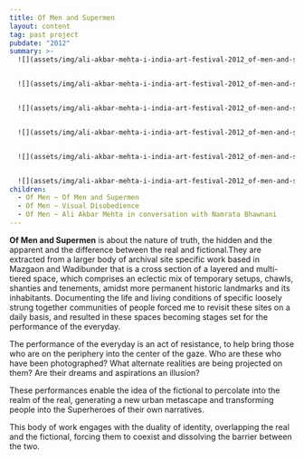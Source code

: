 ```yaml
---
title: Of Men and Supermen
layout: content
tag: past project
pubdate: "2012"
summary: >-
  ![](assets/img/ali-akbar-mehta-i-india-art-festival-2012_of-men-and-supermen-01-lenticular-and-vinyl-on-archival-mount-88-x-114-cm.gif)


  ![](assets/img/ali-akbar-mehta-i-india-art-festival-2012_of-men-and-supermen-02-lenticular-and-vinyl-on-archival-mount-88-x-114-cm.gif)


  ![](assets/img/ali-akbar-mehta-i-india-art-festival-2012_of-men-and-supermen-03-lenticular-and-vinyl-on-archival-mount-88-x-114-cm.gif.gif)


  ![](assets/img/ali-akbar-mehta-i-india-art-festival-2012_of-men-and-supermen-04-lenticular-and-vinyl-on-archival-mount-57-x-92-cm.gif)


  ![](assets/img/ali-akbar-mehta-i-india-art-festival-2012_of-men-and-supermen-05-lenticular-and-vinyl-on-archival-mount-57-x-92-cm.gif.gif)


  ![](assets/img/ali-akbar-mehta-i-india-art-festival-2012_of-men-and-supermen-06-lenticular-and-vinyl-on-archival-mount-57-x-92-cm.gif.gif)
children:
  - Of Men ~ Of Men and Supermen
  - Of Men ~ Visual Disobedience
  - Of Men ~ Ali Akbar Mehta in conversation with Namrata Bhawnani
---
```

**Of Men and Supermen** is about the nature of truth, the hidden and the apparent and the difference between the real and fictional.They are extracted from a larger body of archival site specific work based in Mazgaon and Wadibunder that is a cross section of a layered and multi- tiered space, which comprises an eclectic mix of temporary setups, chawls, shanties and tenements, amidst more permanent historic landmarks and its inhabitants. Documenting the life and living conditions of specific loosely strung together communities of people forced me to revisit these sites on a daily basis, and resulted in these spaces becoming stages set for the performance of the everyday.

The performance of the everyday is an act of resistance, to help bring those who are on the periphery into the center of the gaze. Who are these who have been photographed? What alternate realities are being projected on them? Are their dreams and aspirations an illusion?

These performances enable the idea of the fictional to percolate into the realm of the real, generating a new urban metascape and transforming people into the Superheroes of their own narratives.

This body of work engages with the duality of identity, overlapping the real and the fictional, forcing them to coexist and dissolving the barrier between the two.
